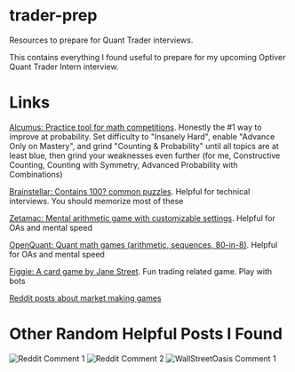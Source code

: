 # trader-prep
Resources to prepare for Quant Trader interviews.

This contains everything I found useful to prepare for my upcoming Optiver Quant Trader Intern interview.

# Links
[Alcumus: Practice tool for math competitions](https://figgie.com/). Honestly the #1 way to improve at probability. Set difficulty to "Insanely Hard", enable "Advance Only on Mastery", and grind "Counting & Probability" until all topics are at least blue, then grind your weaknesses even further (for me, Constructive Counting, Counting with Symmetry, Advanced Probability with Combinations)

[Brainstellar: Contains 100? common puzzles](https://brainstellar.com/puzzles). Helpful for technical interviews. You should memorize most of these

[Zetamac: Mental arithmetic game with customizable settings](https://arithmetic.zetamac.com/). Helpful for OAs and mental speed

[OpenQuant: Quant math games (arithmetic, sequences, 80-in-8)](https://openquant.co/math-game). Helpful for OAs and mental speed

[Figgie: A card game by Jane Street](https://figgie.com/). Fun trading related game. Play with bots

[Reddit posts about market making games](https://www.google.com/search?q=how+to+do+market+making+games+in+trading+interviews+optiver+site:www.reddit.com)

# Other Random Helpful Posts I Found

![Reddit Comment 1](https://github.com/wutwere/trader-prep/assets/62412610/728d2615-157f-41e9-ada2-3fa7189d6182)
![Reddit Comment 2](https://github.com/wutwere/trader-prep/assets/62412610/cfc9fb0e-b00d-483a-bc20-2bffc64b417d)
![WallStreetOasis Comment 1](https://github.com/wutwere/trader-prep/assets/62412610/c5619c8c-29ce-4529-b061-253622bc2c88)
